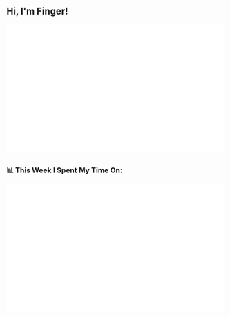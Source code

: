 <h2> Hi, I'm Finger!</h2>

<img align="right" src="https://raw.githubusercontent.com/spianmo/github-stats/master/generated/overview.svg#gh-light-mode-only">

<!-- <img align="right" height="160em" src="https://github-readme-stats-eight-theta.vercel.app/api/top-langs/?username=spianmo&layout=compact&langs_count=8&theme=algolia"/>	 -->
	
```go
package main

type Me struct {
	Name   string
	Job    string
	Code   string
	Skills string
}

func main() {
	me := &Me{
		Name:   "Finger",
		Job:    "Client-side Engineer",
		Code:   "Java and C++ and Others",
		Skills: "Android Security NLP ^o^",
	}
	_ = me
}
```


<h3>📊 This Week I Spent My Time On:</h3>
<img align='right' src="https://raw.githubusercontent.com/spianmo/github-stats/master/generated/languages.svg#gh-light-mode-only">

<!--START_SECTION:waka-->

```txt
CMake                  9 hrs 8 mins    ███████▓░░░░░░░░░░░░░░░░░   30.26 %
C++                    5 hrs 49 mins   ████▓░░░░░░░░░░░░░░░░░░░░   19.31 %
Java                   4 hrs 7 mins    ███▒░░░░░░░░░░░░░░░░░░░░░   13.65 %
Kotlin                 2 hrs 2 mins    █▓░░░░░░░░░░░░░░░░░░░░░░░   06.76 %
Dart                   1 hr 44 mins    █▒░░░░░░░░░░░░░░░░░░░░░░░   05.78 %
```

<!--END_SECTION:waka-->
